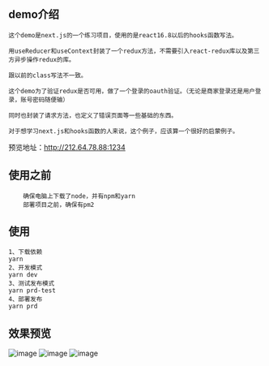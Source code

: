 ## demo介绍
```
这个demo是next.js的一个练习项目，使用的是react16.8以后的hooks函数写法。

用useReducer和useContext封装了一个redux方法，不需要引入react-redux库以及第三方异步操作redux的库。

跟以前的class写法不一致。

这个demo为了验证redux是否可用，做了一个登录的oauth验证。（无论是商家登录还是用户登录，账号密码随便输）

同时也封装了请求方法，也定义了错误页面等一些基础的东西。

对于想学习next.js和hooks函数的人来说，这个例子，应该算一个很好的启蒙例子。

```
预览地址：http://212.64.78.88:1234
## 使用之前
```
    确保电脑上下载了node，并有npm和yarn
    部署项目之前，确保有pm2
```
## 使用
```
1、下载依赖
yarn
2、开发模式
yarn dev
3、测试发布模式
yarn prd-test
4、部署发布
yarn prd
```

## 效果预览
![image](https://github.com/IceInTheFire/nextJs-hooks-redux-oauth-demo/blob/master/zReadMe/1.jpg)
![image](https://github.com/IceInTheFire/nextJs-hooks-redux-oauth-demo/blob/master/zReadMe/2.jpg)
![image](https://github.com/IceInTheFire/nextJs-hooks-redux-oauth-demo/blob/master/zReadMe/3.jpg)